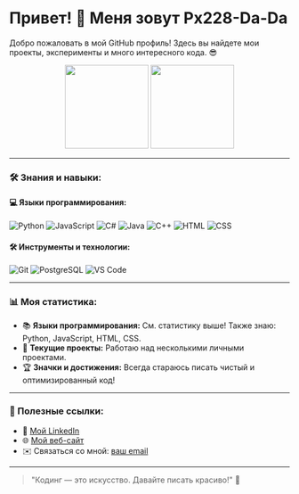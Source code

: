 # Привет! 👋 Меня зовут Px228-Da-Da

Добро пожаловать в мой GitHub профиль! Здесь вы найдете мои проекты, эксперименты и много интересного кода. 😎

<p align='center'>
   <a href="https://github-readme-stats.vercel.app/api?username=Px228-Da-Da&show_icons=true&count_private=true&theme=radical">
       <img height=150 src="https://github-readme-stats.vercel.app/api?username=Px228-Da-Da&show_icons=true&count_private=true&theme=radical"/></a>
   <a href="https://github.com/Px228-Da-Da/github-readme-stats">
       <img height=150 src="https://github-readme-stats.vercel.app/api/top-langs/?username=Px228-Da-Da&layout=compact&langs_count=6&theme=radical"/></a>
</p>

---

### 🛠️ Знания и навыки:
#### 💻 Языки программирования:
<p>
   <img src="https://img.shields.io/badge/Python-3776AB?style=for-the-badge&logo=python&logoColor=white" alt="Python"/>
   <img src="https://img.shields.io/badge/JavaScript-F7DF1E?style=for-the-badge&logo=javascript&logoColor=black" alt="JavaScript"/>
   <img src="https://img.shields.io/badge/C%23-239120?style=for-the-badge&logo=c-sharp&logoColor=white" alt="C#"/>
   <img src="https://img.shields.io/badge/Java-007396?style=for-the-badge&logo=java&logoColor=white" alt="Java"/>
   <img src="https://img.shields.io/badge/C++-00599C?style=for-the-badge&logo=c%2B%2B&logoColor=white" alt="C++"/>
   <img src="https://img.shields.io/badge/HTML-E34F26?style=for-the-badge&logo=html5&logoColor=white" alt="HTML"/>
   <img src="https://img.shields.io/badge/CSS-1572B6?style=for-the-badge&logo=css3&logoColor=white" alt="CSS"/>
</p>

#### 🛠️ Инструменты и технологии:
<p>
   <img src="https://img.shields.io/badge/Git-F05032?style=for-the-badge&logo=git&logoColor=white" alt="Git"/>
<!--    <img src="https://img.shields.io/badge/Docker-2496ED?style=for-the-badge&logo=docker&logoColor=white" alt="Docker"/> -->
<!--    <img src="https://img.shields.io/badge/Linux-FCC624?style=for-the-badge&logo=linux&logoColor=black" alt="Linux"/> -->
   <img src="https://img.shields.io/badge/PostgreSQL-336791?style=for-the-badge&logo=postgresql&logoColor=white" alt="PostgreSQL"/>
   <img src="https://img.shields.io/badge/VS%20Code-007ACC?style=for-the-badge&logo=visual-studio-code&logoColor=white" alt="VS Code"/>
</p>

---

### 📊 Моя статистика:
- 📚 **Языки программирования:** См. статистику выше! Также знаю: Python, JavaScript, HTML, CSS.
- 🔧 **Текущие проекты:** Работаю над несколькими личными проектами.
- 🏆 **Значки и достижения:** Всегда стараюсь писать чистый и оптимизированный код!

---

### 🔗 Полезные ссылки:
- 💼 [Мой LinkedIn](https://linkedin.com/in/ваше-имя)
- 🌐 [Мой веб-сайт](https://ваш-сайт)
- ✉️ Связаться со мной: [ваш email](mailto:ваш-email)

---

> "Кодинг — это искусство. Давайте писать красиво!" 🎨
